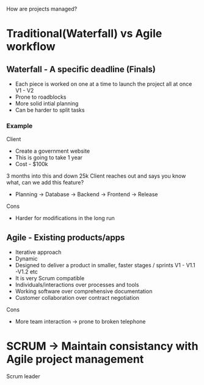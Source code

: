 How are projects managed?

# Traditional(Waterfall) vs Agile workflow

## Waterfall - A specific deadline (Finals)

- Each piece is worked on one at a time to launch the project all at once V1 - V2
- Prone to roadblocks
- More solid intial planning
- Can be harder to split tasks

### Example
Client
- Create a government website
- This is going to take 1 year
- Cost - $100k

3 months into this and down 25k
Client reaches out and says you know what, can we add this feature?

-  Planning -> Database -> Backend -> Frontend -> Release

Cons
- Harder for modifications in the long run

## Agile - Existing products/apps

- Iterative approach
- Dynamic
- Designed to deliver a product in smaller, faster stages / sprints V1 - V1.1 -V1.2 etc
- It is very Scrum compatible
- Individuals/interactions over processes and tools
- Working software over comprehensive documentation
- Customer collaboration over contract negotiation

Cons
- More team interaction -> prone to broken telephone

# SCRUM -> Maintain consistancy with Agile project management

Scrum leader